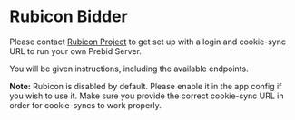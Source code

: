 # Rubicon Bidder

Please contact [Rubicon Project](../../static/bidder-info/rubicon.yaml) to get set up with a login and cookie-sync URL to run your own Prebid Server.

You will be given instructions, including the available endpoints.

**Note:** Rubicon is disabled by default. Please enable it in the app config if you wish to use it. Make sure you provide the correct cookie-sync URL in order for cookie-syncs to work properly.
